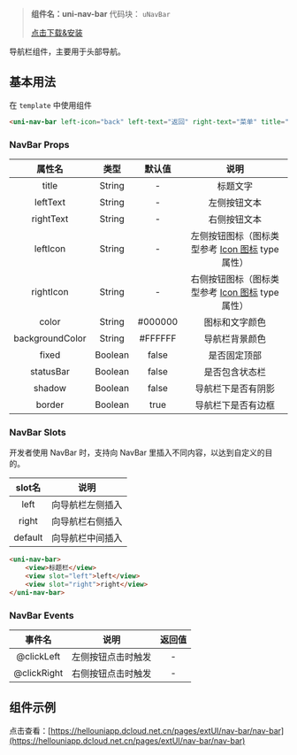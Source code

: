 
> **组件名：uni-nav-bar**
> 代码块： `uNavBar`
> 
>  [点击下载&安装](https://ext.dcloud.net.cn/plugin?name=uni-nav-bar)

导航栏组件，主要用于头部导航。

## 基本用法

在 ``template`` 中使用组件

```html
<uni-nav-bar left-icon="back" left-text="返回" right-text="菜单" title="导航栏组件"></uni-nav-bar>
```

### NavBar Props

|属性名|类型|默认值	|说明|
|:-:|:-:|:-:|:-:|
|title|String|-|标题文字|
|leftText|String|-|左侧按钮文本|
|rightText|String|-|右侧按钮文本|
|leftIcon|String|-|左侧按钮图标（图标类型参考 [Icon 图标](http://ext.dcloud.net.cn/plugin?id=28) type 属性）	|
|rightIcon|String	|-|右侧按钮图标（图标类型参考 [Icon 图标](http://ext.dcloud.net.cn/plugin?id=28) type 属性）	|
|color|String|#000000|图标和文字颜色|
|backgroundColor|String	|#FFFFFF|导航栏背景颜色|
|fixed|Boolean|false|是否固定顶部|
|statusBar|Boolean|false|是否包含状态栏|
|shadow|Boolean|false|导航栏下是否有阴影|
|border|Boolean|true|导航栏下是否有边框|

### NavBar Slots

开发者使用 NavBar 时，支持向 NavBar 里插入不同内容，以达到自定义的目的。

|slot名	|说明|
|:-:|:-:|
|left|向导航栏左侧插入	|
|right	|向导航栏右侧插入	|
|default|向导航栏中间插入	|

```html
<uni-nav-bar>
    <view>标题栏</view>
    <view slot="left">left</view>
    <view slot="right">right</view>
</uni-nav-bar>
```

### NavBar Events

|事件名|说明|返回值|
|:-:|:-:|:-:|
|@clickLeft	|左侧按钮点击时触发|-|
|@clickRight|右侧按钮点击时触发|-|

## 组件示例

点击查看：[https://hellouniapp.dcloud.net.cn/pages/extUI/nav-bar/nav-bar](https://hellouniapp.dcloud.net.cn/pages/extUI/nav-bar/nav-bar)